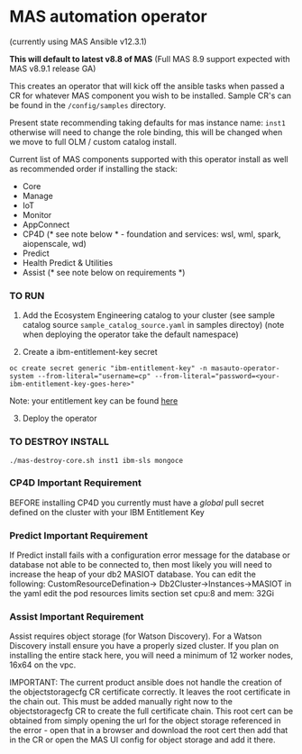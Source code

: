 # MAS automation operator

(currently using MAS Ansible v12.3.1)

**This will default to latest v8.8 of MAS**
(Full MAS 8.9 support expected with MAS v8.9.1 release GA)

This creates an operator that will kick off the ansible tasks when passed a CR for whatever MAS component you wish to be installed.
Sample CR's can be found in the `/config/samples` directory.

Present state recommending taking defaults for mas instance name: `inst1` otherwise will need to change the role binding, this will be changed when we move to full OLM / custom catalog install.

Current list of MAS components supported with this operator install as well as recommended order if installing the stack:
- Core
- Manage
- IoT
- Monitor
- AppConnect
- CP4D (* see note below * - foundation and services: wsl, wml, spark, aiopenscale, wd)
- Predict
- Health Predict & Utilities
- Assist (* see note below on requirements *)


### TO RUN

1.  Add the Ecosystem Engineering catalog to your cluster (see sample catalog source `sample_catalog_source.yaml` in samples directoy)
(note when deploying the operator take the default namespace)

2.  Create a ibm-entitlement-key secret

`oc create secret generic "ibm-entitlement-key" -n masauto-operator-system --from-literal="username=cp" --from-literal="password=<your-ibm-entitlement-key-goes-here>" `

Note: your entitlement key can be found [here](https://myibm.ibm.com/products-services/containerlibrary) 

3.  Deploy the operator


### TO DESTROY INSTALL

`./mas-destroy-core.sh inst1 ibm-sls mongoce`


### CP4D Important Requirement
BEFORE installing CP4D you currently must have a *global* pull secret defined on the cluster with your IBM Entitlement Key

### Predict Important Requirement
If Predict install fails with a configuration error message for the database or database not able to be connected to, then most likely you will need to increase the heap of your db2 MASIOT database.  You can edit the following: CustomResourceDefination-> Db2Cluster->Instances->MASIOT  in the yaml edit the pod resources limits section set cpu:8 and mem: 32Gi

### Assist Important Requirement
Assist requires object storage (for Watson Discovery).  For a Watson Discovery install ensure you have a properly sized cluster.  If you plan on installing the entire stack here, you will need a minimum of 12 worker nodes, 16x64 on the vpc.

IMPORTANT:  The current product ansible does not handle the creation of the objectstoragecfg CR certificate correctly.  It leaves the root certificate in the chain out.  This must be added manually right now to the objectstoragecfg CR to create the full certificate chain.  This root cert can be obtained from simply opening the url for the object storage referenced in the error - open that in a browser and download the root cert then add that in the CR or open the MAS UI config for object storage and add it there.
